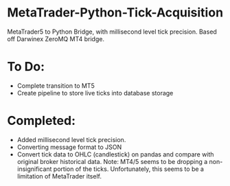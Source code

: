 # MetaTrader-Python-Tick-Acquisition
MetaTrader5  to Python Bridge, with millisecond level tick precision.
Based off Darwinex ZeroMQ MT4 bridge. 

# To Do: 
- Complete transition to MT5
- Create pipeline to store live ticks into database storage


# Completed:
- Added millisecond level tick precision. 
- Converting message format to JSON
- Convert tick data to OHLC (candlestick) on pandas and compare with original broker historical data. 
  Note: MT4/5 seems to be dropping a non-insignificant portion of the ticks. Unfortunately, this seems to be a limitation of MetaTrader itself. 
  
